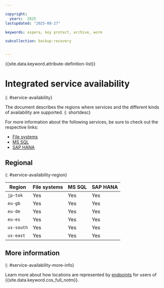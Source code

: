 ```yaml
---

copyright:
  years:  2025
lastupdated: "2025-08-27"

keywords: aspera, key protect, archive, worm

subcollection: backup-recovery


---
```


{{site.data.keyword.attribute-definition-list}}

# Integrated service availability
{: #service-availability}

The document describes the regions where services and the different kinds of availability are supported.
{: shortdesc}

For more information about the following services, be sure to check out the respective links:

* [File systems](/docs/backup-recovery?group=protect-a-physical-server-file-based)
* [MS SQL](/docs/backup-recovery?group=ms-sql)
* [SAP HANA](/docs/backup-recovery?group=sap-hana)



## Regional
{: #service-availability-region}

| Region     | File systems | MS SQL  | SAP HANA |
|------------|--------------|---------|----------|
| `jp-tok`   | Yes          | Yes     | Yes      |
| `eu-gb`    | Yes          | Yes     | Yes      |
| `eu-de`    | Yes          | Yes     | Yes      |
| `eu-es`    | Yes          | Yes     | Yes      |
| `us-south` | Yes          | Yes     | Yes      |
| `us-east`  | Yes          | Yes     | Yes      |


## More information
{: #service-availability-more-info}

Learn more about how locations are represented by [endpoints](/docs/backup-recovery?topic=backup-recovery-endpoints&interface=cli) for users of {{site.data.keyword.cos_full_notm}}.
